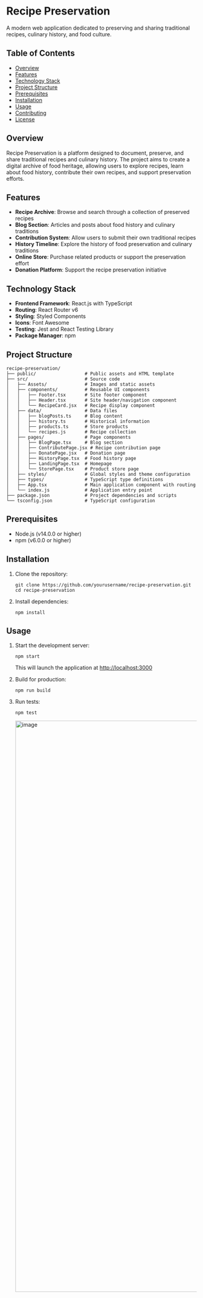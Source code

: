 # Recipe Preservation

A modern web application dedicated to preserving and sharing traditional recipes, culinary history, and food culture.

## Table of Contents
- [Overview](#overview)
- [Features](#features)
- [Technology Stack](#technology-stack)
- [Project Structure](#project-structure)
- [Prerequisites](#prerequisites)
- [Installation](#installation)
- [Usage](#usage)
- [Contributing](#contributing)
- [License](#license)

## Overview
Recipe Preservation is a platform designed to document, preserve, and share traditional recipes and culinary history. The project aims to create a digital archive of food heritage, allowing users to explore recipes, learn about food history, contribute their own recipes, and support preservation efforts.

## Features
- **Recipe Archive**: Browse and search through a collection of preserved recipes
- **Blog Section**: Articles and posts about food history and culinary traditions
- **Contribution System**: Allow users to submit their own traditional recipes
- **History Timeline**: Explore the history of food preservation and culinary traditions
- **Online Store**: Purchase related products or support the preservation effort
- **Donation Platform**: Support the recipe preservation initiative

## Technology Stack
- **Frontend Framework**: React.js with TypeScript
- **Routing**: React Router v6
- **Styling**: Styled Components
- **Icons**: Font Awesome
- **Testing**: Jest and React Testing Library
- **Package Manager**: npm

## Project Structure
```
recipe-preservation/
├── public/                  # Public assets and HTML template
├── src/                     # Source code
│   ├── Assets/              # Images and static assets
│   ├── components/          # Reusable UI components
│   │   ├── Footer.tsx       # Site footer component
│   │   ├── Header.tsx       # Site header/navigation component
│   │   └── RecipeCard.jsx   # Recipe display component
│   ├── data/                # Data files
│   │   ├── blogPosts.ts     # Blog content
│   │   ├── history.ts       # Historical information
│   │   ├── products.ts      # Store products
│   │   └── recipes.js       # Recipe collection
│   ├── pages/               # Page components
│   │   ├── BlogPage.tsx     # Blog section
│   │   ├── ContributePage.jsx # Recipe contribution page
│   │   ├── DonatePage.jsx   # Donation page
│   │   ├── HistoryPage.tsx  # Food history page
│   │   ├── LandingPage.tsx  # Homepage
│   │   └── StorePage.tsx    # Product store page
│   ├── styles/              # Global styles and theme configuration
│   ├── types/               # TypeScript type definitions
│   ├── App.tsx              # Main application component with routing
│   └── index.js             # Application entry point
├── package.json             # Project dependencies and scripts
└── tsconfig.json            # TypeScript configuration
```

## Prerequisites
- Node.js (v14.0.0 or higher)
- npm (v6.0.0 or higher)

## Installation
1. Clone the repository:
   ```
   git clone https://github.com/yourusername/recipe-preservation.git
   cd recipe-preservation
   ```

2. Install dependencies:
   ```
   npm install
   ```

## Usage
1. Start the development server:
   ```
   npm start
   ```
   This will launch the application at [http://localhost:3000](http://localhost:3000)

2. Build for production:
   ```
   npm run build
   ```

3. Run tests:
   ```
   npm test
   ```

   <img width="1512" alt="image" src="https://github.com/user-attachments/assets/a0fac785-d741-41ca-85ab-d93834e22a67" />

